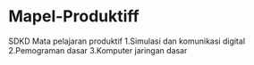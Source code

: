 # Mapel-Produktiff
SDKD
Mata pelajaran produktif
1.Simulasi dan komunikasi digital
2.Pemograman dasar
3.Komputer jaringan dasar
